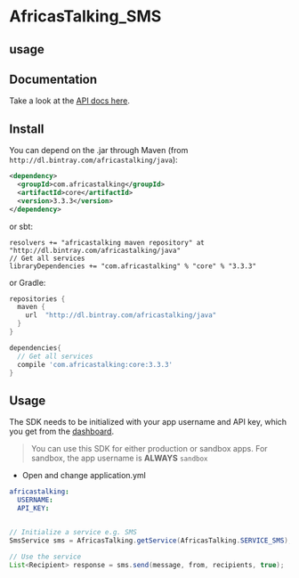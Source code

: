 # AfricasTalking_SMS

## usage
## Documentation
Take a look at the [API docs here](http://docs.africastalking.com).

## Install

You can depend on the .jar through Maven (from `http://dl.bintray.com/africastalking/java`):
```xml
<dependency>
  <groupId>com.africastalking</groupId>
  <artifactId>core</artifactId>
  <version>3.3.3</version>
</dependency>
```
or sbt:

```
resolvers += "africastalking maven repository" at "http://dl.bintray.com/africastalking/java"
// Get all services
libraryDependencies += "com.africastalking" % "core" % "3.3.3"
```

or Gradle:
```groovy
repositories {
  maven {
    url  "http://dl.bintray.com/africastalking/java"
  }
}

dependencies{
  // Get all services
  compile 'com.africastalking:core:3.3.3'
}
```

## Usage

The SDK needs to be initialized with your app username and API key, which you get from the [dashboard](https://account/africastalking.com).

> You can use this SDK for either production or sandbox apps. For sandbox, the app username is **ALWAYS** `sandbox`

- Open and change application.yml
```yml
africastalking:
  USERNAME: 
  API_KEY: 
  ```
  
  ```java

// Initialize a service e.g. SMS
SmsService sms = AfricasTalking.getService(AfricasTalking.SERVICE_SMS);

// Use the service
List<Recipient> response = sms.send(message, from, recipients, true);
```
